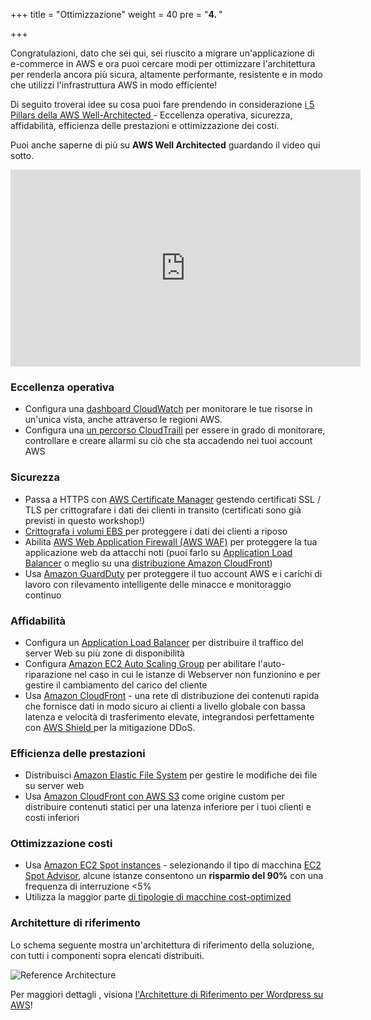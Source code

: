 +++
title = "Ottimizzazione"
weight = 40
pre = "<b>4. </b>"

+++


Congratulazioni, dato che sei qui, sei riuscito a migrare un'applicazione di e-commerce in AWS e ora puoi cercare modi per ottimizzare l'architettura per renderla ancora più sicura, altamente performante, resistente e in modo che utilizzi l'infrastruttura AWS in modo efficiente!

Di seguito troverai idee su cosa puoi fare prendendo in considerazione <a href="https://aws.amazon.com/architecture/well-architected/" target="_blank">i 5 Pillars della AWS Well-Architected </a> - Eccellenza operativa, sicurezza, affidabilità, efficienza delle prestazioni e ottimizzazione dei costi.

Puoi anche saperne di più su **AWS Well Architected** guardando il video qui sotto.
<center>
<iframe width="560" height="315" src="https://www.youtube-nocookie.com/embed/MfxF-FYEFjY" frameborder="0" allow="accelerometer; autoplay; encrypted-media; gyroscope; picture-in-picture" allowfullscreen></iframe>
</center>

### Eccellenza operativa

- Configura una <a href="https://docs.aws.amazon.com/AmazonCloudWatch/latest/monitoring/CloudWatch_Dashboards.html" target="_blank">dashboard CloudWatch</a> per monitorare le tue risorse in un'unica vista, anche attraverso le regioni AWS.
- Configura una <a href="https://docs.aws.amazon.com/awscloudtrail/latest/userguide/cloudtrail-create-and-update-a-trail.html" target="_blank">un percorso CloudTraill</a> per essere in grado di monitorare, controllare e creare allarmi su ciò che sta accadendo nei tuoi account AWS

### Sicurezza  
- Passa a HTTPS con <a href="https://aws.amazon.com/certificate-manager/" target="_blank">AWS Certificate Manager</a> gestendo certificati SSL / TLS per crittografare i dati dei clienti in transito (certificati sono già previsti in questo workshop!)
- <a href="https://docs.aws.amazon.com/AWSEC2/latest/UserGuide/EBSEncryption.html" target="_blank">Crittografa i volumi EBS </a> per proteggere i dati dei clienti a riposo
- Abilita <a href="https://aws.amazon.com/waf/"  target="_blank">AWS Web Application Firewall (AWS WAF)</a> per proteggere la tua applicazione web da attacchi noti (puoi farlo su <a href="https://aws.amazon.com/blogs/aws/aws-web-application-firewall-waf-for-application-load-balancers/" target="_blank">Application Load Balancer</a> o meglio su una  <a href="https://docs.aws.amazon.com/waf/latest/developerguide/cloudfront-features.html" target="_blank">distribuzione Amazon CloudFront</a>)
- Usa <a href="https://aws.amazon.com/guardduty/" target="_blank">Amazon GuardDuty</a> per proteggere il tuo account AWS e i carichi di lavoro con rilevamento intelligente delle minacce e monitoraggio continuo

### Affidabilità
- Configura un <a href="https://docs.aws.amazon.com/elasticloadbalancing/latest/application/create-application-load-balancer.html" target="_blank">Application Load Balancer</a> per distribuire il traffico del server Web su più zone di disponibilità
- Configura <a href="https://docs.aws.amazon.com/autoscaling/ec2/userguide/GettingStartedTutorial.html" target="_blank">Amazon EC2 Auto Scaling Group</a> per abilitare l'auto-riparazione nel caso in cui le istanze di Webserver non funzionino e per gestire il cambiamento del carico del cliente
- Usa <a href="https://docs.aws.amazon.com/AmazonCloudFront/latest/DeveloperGuide/distribution-working-with.html" target="_blank">Amazon CloudFront</a> - una rete di distribuzione dei contenuti rapida che fornisce dati in modo sicuro ai clienti a livello globale con bassa latenza e velocità di trasferimento elevate, integrandosi perfettamente con <a href="https://aws.amazon.com/shield/" target="_blank"> AWS Shield </a> per la mitigazione DDoS.

### Efficienza delle prestazioni
- Distribuisci <a href="https://docs.aws.amazon.com/efs/latest/ug/getting-started.html" target="_blank">Amazon Elastic File System</a> per gestire le modifiche dei file su server web
- Usa <a href="https://aws.amazon.com/blogs/networking-and-content-delivery/amazon-s3-amazon-cloudfront-a-match-made-in-the-cloud/" target="_blank">Amazon CloudFront con AWS S3</a> come origine custom per distribuire contenuti statici per una latenza inferiore per i tuoi clienti e costi inferiori

### Ottimizzazione costi
- Usa <a href="https://aws.amazon.com/ec2/spot/" target="_blank">Amazon EC2 Spot instances</a> - selezionando il tipo di macchina <a href="https://aws.amazon.com/ec2/spot/instance-advisor/" target="_blank">EC2 Spot Advisor</a>, alcune istanze consentono un **risparmio del 90%** con una frequenza di interruzione <5%
- Utilizza la maggior parte <a href="https://aws.amazon.com/ec2/spot/pricing/" target="_blank">di tipologie di macchine cost-optimized</a>

### Architetture di riferimento

Lo schema seguente mostra un'architettura di riferimento della soluzione, con tutti i componenti sopra elencati distribuiti.

![Reference Architecture](/opt/aws-ref-arch.png)

Per maggiori dettagli , visiona <a href="https://github.com/aws-samples/aws-refarch-wordpress" target="_blank">l'Architetture di Riferimento per Wordpress su AWS</a>!
